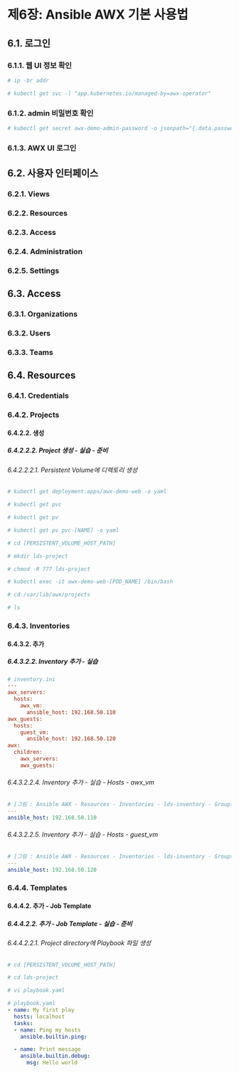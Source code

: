 # 제6장: Ansible AWX 기본 사용법

## 6.1. 로그인
### 6.1.1. 웹 UI 정보 확인
```bash
# ip -br addr
```

```bash
# kubectl get svc -l "app.kubernetes.io/managed-by=awx-operator"
```

### 6.1.2. admin 비밀번호 확인
```bash
# kubectl get secret awx-demo-admin-password -o jsonpath="{.data.password}" | base64 --decode ; echo
```

### 6.1.3. AWX UI 로그인

## 6.2. 사용자 인터페이스
### 6.2.1. Views
### 6.2.2. Resources
### 6.2.3. Access
### 6.2.4. Administration
### 6.2.5. Settings

## 6.3. Access
### 6.3.1. Organizations
### 6.3.2. Users
### 6.3.3. Teams

## 6.4. Resources
### 6.4.1. Credentials
### 6.4.2. Projects
#### 6.4.2.2. 생성
##### 6.4.2.2.2. Project 생성 - 실습 - 준비
###### 6.4.2.2.2.1. Persistent Volume에 디렉토리 생성
```bash
# kubectl get deployment.apps/awx-demo-web -o yaml 

# kubectl get pvc

# kubectl get pv
```

```bash
# kubectl get pv pvc-[NAME] -o yaml
```

```bash
# cd [PERSISTENT_VOLUME_HOST_PATH]

# mkdir lds-project

# chmod -R 777 lds-project
```

```bash
# kubectl exec -it awx-demo-web-[POD_NAME] /bin/bash

# cd /var/lib/awx/projects

# ls
```


### 6.4.3. Inventories
#### 6.4.3.2. 추가
##### 6.4.3.2.2. Inventory 추가 - 실습 
```ini
# inventory.ini
---
awx_servers:
  hosts:
    awx_vm:
      ansible_host: 192.168.50.110
awx_guests:
  hosts:
    guest_vm:
      ansible_host: 192.168.50.120
awx:
  children:
    awx_servers:
    awx_guests:

```

###### 6.4.3.2.2.4. Inventory 추가 - 실습 - Hosts - awx_vm
```yaml
# [그림 : Ansible AWX - Resources - Inventories - lds-inventory - Groups - awx_servers]
---
ansible_host: 192.168.50.110
```

###### 6.4.3.2.2.5. Inventory 추가 - 실습 - Hosts - guest_vm
```YAML
# [그림 : Ansible AWX - Resources - Inventories - lds-inventory - Groups - awx_guests - Host - guest_vm - Result]
---
ansible_host: 192.168.50.120
```

### 6.4.4. Templates
#### 6.4.4.2. 추가 - Job Template
##### 6.4.4.2.2. 추가 - Job Template - 실습 - 준비
###### 6.4.4.2.2.1. Project directory에 Playbook 파일  생성
```bash
# cd [PERSISTENT_VOLUME_HOST_PATH]

# cd lds-project

# vi playbook.yaml
```

```yaml
# playbook.yaml
- name: My first play
  hosts: localhost
  tasks:
  - name: Ping my hosts
    ansible.builtin.ping:

  - name: Print message
    ansible.builtin.debug:
      msg: Hello world
```